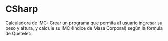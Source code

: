 # CSharp

Calculadora de IMC:
Crear un programa que permita al usuario ingresar su peso y altura, y calcule su IMC (Índice de Masa Corporal) según la fórmula de Quetelet:
